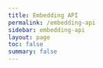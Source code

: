 ```yaml
---
title: Embedding API
permalink: /embedding-api
sidebar: embedding-api
layout: page
toc: false
summary: false
---
```

